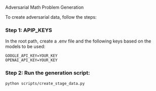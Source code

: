 Adversarial Math Problem Generation

To create adversarial data, follow the steps:

### Step 1: APIP_KEYS
In the root path, create a .env file and the following keys based on the models to be used:
```
GOOGLE_API_KEY=YOUR_KEY
OPENAI_API_KEY=YOUR_KEY
```

### Step 2: Run the generation script:
```console
python scripts/create_stage_data.py
```
